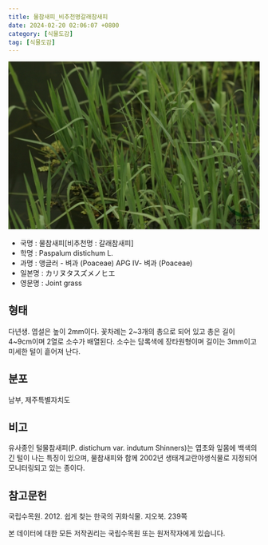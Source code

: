 ```yaml
---
title: 물참새피_비추천명갈래참새피
date: 2024-02-20 02:06:07 +0800
category: [식물도감]
tag: [식물도감]
---
```




![물참새피[비추천명 : 갈래참새피]](/assets/img/fileUpload/plants/basic/Gramineae/Paspalum/430/430_1_th2.jpg)
- 국명 : 물참새피[비추천명 : 갈래참새피]
- 학명 : Paspalum distichum L.
- 과명 : 앵글러 - 벼과 (Poaceae) APG Ⅳ- 벼과 (Poaceae)
- 일본명 : カリヌタスズメノヒエ
- 영문명 : Joint grass


## 형태
다년생. 엽설은 높이 2mm이다. 꽃차례는 2~3개의 총으로 되어 있고 총은 길이 4~9cm이며 2열로 소수가 배열된다. 소수는 담록색에 장타원형이며 길이는 3mm이고 미세한 털이 흩어져 난다.
## 분포
남부, 제주특별자치도
## 비고
유사종인 털물참새피(P. distichum var. indutum Shinners)는 엽초와 잎몸에 백색의 긴 털이 나는 특징이 있으며, 물참새피와 함께 2002년 생태계교란야생식물로 지정되어 모니터링되고 있는 종이다.
## 참고문헌
국립수목원. 2012. 쉽게 찾는 한국의 귀화식물. 지오북. 239쪽






본 데이터에 대한 모든 저작권리는 국립수목원 또는 원저작자에게 있습니다.
